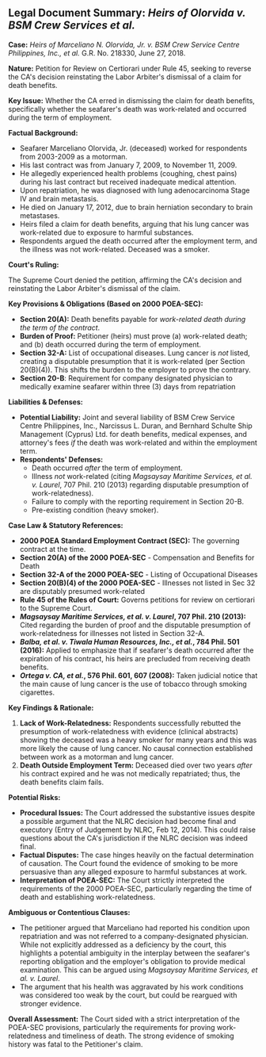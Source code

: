 ## Legal Document Summary: *Heirs of Olorvida v. BSM Crew Services et al.*

**Case:** *Heirs of Marceliano N. Olorvida, Jr. v. BSM Crew Service Centre Philippines, Inc., et al.* G.R. No. 218330, June 27, 2018.

**Nature:** Petition for Review on Certiorari under Rule 45, seeking to reverse the CA's decision reinstating the Labor Arbiter's dismissal of a claim for death benefits.

**Key Issue:** Whether the CA erred in dismissing the claim for death benefits, specifically whether the seafarer's death was work-related and occurred during the term of employment.

**Factual Background:**

*   Seafarer Marceliano Olorvida, Jr. (deceased) worked for respondents from 2003-2009 as a motorman.
*   His last contract was from January 7, 2009, to November 11, 2009.
*   He allegedly experienced health problems (coughing, chest pains) during his last contract but received inadequate medical attention.
*   Upon repatriation, he was diagnosed with lung adenocarcinoma Stage IV and brain metastasis.
*   He died on January 17, 2012, due to brain herniation secondary to brain metastases.
*   Heirs filed a claim for death benefits, arguing that his lung cancer was work-related due to exposure to harmful substances.
*   Respondents argued the death occurred after the employment term, and the illness was not work-related. Deceased was a smoker.

**Court's Ruling:**

The Supreme Court denied the petition, affirming the CA's decision and reinstating the Labor Arbiter's dismissal of the claim.

**Key Provisions & Obligations (Based on 2000 POEA-SEC):**

*   **Section 20(A):** Death benefits payable for *work-related death during the term of the contract*.
*   **Burden of Proof:** Petitioner (heirs) must prove (a) work-related death; and (b) death occurred during the term of employment.
*   **Section 32-A:** List of occupational diseases. Lung cancer is *not* listed, creating a disputable presumption that it is work-related (per Section 20(B)(4)). This shifts the burden to the employer to prove the contrary.
* **Section 20-B**: Requirement for company designated physician to medically examine seafarer within three (3) days from repatriation

**Liabilities & Defenses:**

*   **Potential Liability:** Joint and several liability of BSM Crew Service Centre Philippines, Inc., Narcissus L. Duran, and Bernhard Schulte Ship Management (Cyprus) Ltd. for death benefits, medical expenses, and attorney's fees *if* the death was work-related and within the employment term.
*   **Respondents' Defenses:**
    *   Death occurred *after* the term of employment.
    *   Illness *not* work-related (citing *Magsaysay Maritime Services, et al. v. Laurel*, 707 Phil. 210 (2013) regarding disputable presumption of work-relatedness).
    *   Failure to comply with the reporting requirement in Section 20-B.
    *   Pre-existing condition (heavy smoker).

**Case Law & Statutory References:**

*   **2000 POEA Standard Employment Contract (SEC):** The governing contract at the time.
*   **Section 20(A) of the 2000 POEA-SEC** - Compensation and Benefits for Death
*   **Section 32-A of the 2000 POEA-SEC** - Listing of Occupational Diseases
*   **Section 20(B)(4) of the 2000 POEA-SEC** - Illnesses not listed in Sec 32 are disputably presumed work-related
*   **Rule 45 of the Rules of Court:**  Governs petitions for review on certiorari to the Supreme Court.
*   ***Magsaysay Maritime Services, et al. v. Laurel*, 707 Phil. 210 (2013):**  Cited regarding the burden of proof and the disputable presumption of work-relatedness for illnesses not listed in Section 32-A.
*   ***Balba, et al. v. Tiwala Human Resources, Inc., et al.*, 784 Phil. 501 (2016):** Applied to emphasize that if seafarer's death occurred after the expiration of his contract, his heirs are precluded from receiving death benefits.
*   ***Ortega v. CA, et al.*, 576 Phil. 601, 607 (2008):** Taken judicial notice that the main cause of lung cancer is the use of tobacco through smoking cigarettes.

**Key Findings & Rationale:**

1.  **Lack of Work-Relatedness:** Respondents successfully rebutted the presumption of work-relatedness with evidence (clinical abstracts) showing the deceased was a heavy smoker for many years and this was more likely the cause of lung cancer. No causal connection established between work as a motorman and lung cancer.
2.  **Death Outside Employment Term:** Deceased died over two years *after* his contract expired and he was not medically repatriated; thus, the death benefits claim fails.

**Potential Risks:**

*   **Procedural Issues:** The Court addressed the substantive issues despite a possible argument that the NLRC decision had become final and executory (Entry of Judgement by NLRC, Feb 12, 2014). This could raise questions about the CA's jurisdiction if the NLRC decision was indeed final.
*   **Factual Disputes:** The case hinges heavily on the factual determination of causation. The Court found the evidence of smoking to be more persuasive than any alleged exposure to harmful substances at work.
*   **Interpretation of POEA-SEC:**  The Court strictly interpreted the requirements of the 2000 POEA-SEC, particularly regarding the time of death and establishing work-relatedness.

**Ambiguous or Contentious Clauses:**

*   The petitioner argued that Marceliano had reported his condition upon repatriation and was not referred to a company-designated physician. While not explicitly addressed as a deficiency by the court, this highlights a potential ambiguity in the interplay between the seafarer's reporting obligation and the employer's obligation to provide medical examination. This can be argued using *Magsaysay Maritime Services, et al. v. Laurel*.
*   The argument that his health was aggravated by his work conditions was considered too weak by the court, but could be reargued with stronger evidence.

**Overall Assessment:** The Court sided with a strict interpretation of the POEA-SEC provisions, particularly the requirements for proving work-relatedness and timeliness of death. The strong evidence of smoking history was fatal to the Petitioner's claim.
